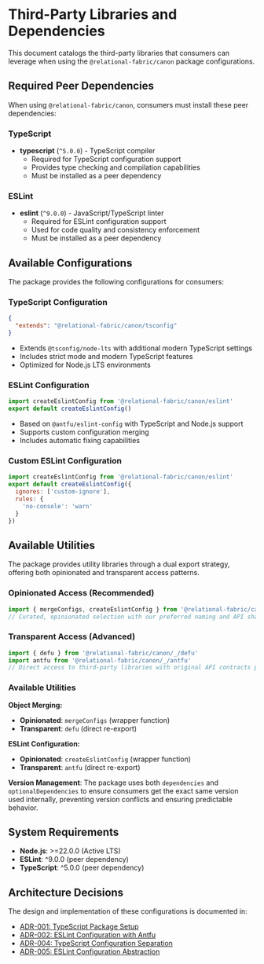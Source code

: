 # Third-Party Libraries and Dependencies

This document catalogs the third-party libraries that consumers can leverage when using the `@relational-fabric/canon` package configurations.

## Required Peer Dependencies

When using `@relational-fabric/canon`, consumers must install these peer dependencies:

### TypeScript
- **typescript** (`^5.0.0`) - TypeScript compiler
  - Required for TypeScript configuration support
  - Provides type checking and compilation capabilities
  - Must be installed as a peer dependency

### ESLint
- **eslint** (`^9.0.0`) - JavaScript/TypeScript linter
  - Required for ESLint configuration support
  - Used for code quality and consistency enforcement
  - Must be installed as a peer dependency

## Available Configurations

The package provides the following configurations for consumers:

### TypeScript Configuration
```json
{
  "extends": "@relational-fabric/canon/tsconfig"
}
```
- Extends `@tsconfig/node-lts` with additional modern TypeScript settings
- Includes strict mode and modern TypeScript features
- Optimized for Node.js LTS environments

### ESLint Configuration
```javascript
import createEslintConfig from '@relational-fabric/canon/eslint'
export default createEslintConfig()
```
- Based on `@antfu/eslint-config` with TypeScript and Node.js support
- Supports custom configuration merging
- Includes automatic fixing capabilities

### Custom ESLint Configuration
```javascript
import createEslintConfig from '@relational-fabric/canon/eslint'
export default createEslintConfig({
  ignores: ['custom-ignore'],
  rules: {
    'no-console': 'warn'
  }
})
```

## Available Utilities

The package provides utility libraries through a dual export strategy, offering both opinionated and transparent access patterns.

### Opinionated Access (Recommended)
```typescript
import { mergeConfigs, createEslintConfig } from '@relational-fabric/canon'
// Curated, opinionated selection with our preferred naming and API shape
```

### Transparent Access (Advanced)
```typescript
import { defu } from '@relational-fabric/canon/_/defu'
import antfu from '@relational-fabric/canon/_/antfu'
// Direct access to third-party libraries with original API contracts preserved
```

### Available Utilities

**Object Merging:**
- **Opinionated**: `mergeConfigs` (wrapper function)
- **Transparent**: `defu` (direct re-export)

**ESLint Configuration:**
- **Opinionated**: `createEslintConfig` (wrapper function)
- **Transparent**: `antfu` (direct re-export)

**Version Management**: The package uses both `dependencies` and `optionalDependencies` to ensure consumers get the exact same version used internally, preventing version conflicts and ensuring predictable behavior.

## System Requirements

- **Node.js**: >=22.0.0 (Active LTS)
- **ESLint**: ^9.0.0 (peer dependency)
- **TypeScript**: ^5.0.0 (peer dependency)

## Architecture Decisions

The design and implementation of these configurations is documented in:

- [ADR-001: TypeScript Package Setup](../docs/adrs/0001-typescript-package-setup.md)
- [ADR-002: ESLint Configuration with Antfu](../docs/adrs/0002-eslint-configuration-with-antfu.md)
- [ADR-004: TypeScript Configuration Separation](../docs/adrs/0004-typescript-configuration-separation.md)
- [ADR-005: ESLint Configuration Abstraction](../docs/adrs/0005-eslint-configuration-abstraction.md)
